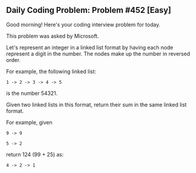 ## Daily Coding Problem: Problem #452 [Easy]

Good morning! Here's your coding interview problem for today.

This problem was asked by Microsoft.

Let's represent an integer in a linked list format by having each node represent a digit in the number. The nodes make up the number in reversed order.

For example, the following linked list:
```
1 -> 2 -> 3 -> 4 -> 5
```
is the number 54321.

Given two linked lists in this format, return their sum in the same linked list format.

For example, given
```
9 -> 9
```
```
5 -> 2
```
return 124 (99 + 25) as:
```
4 -> 2 -> 1
```
